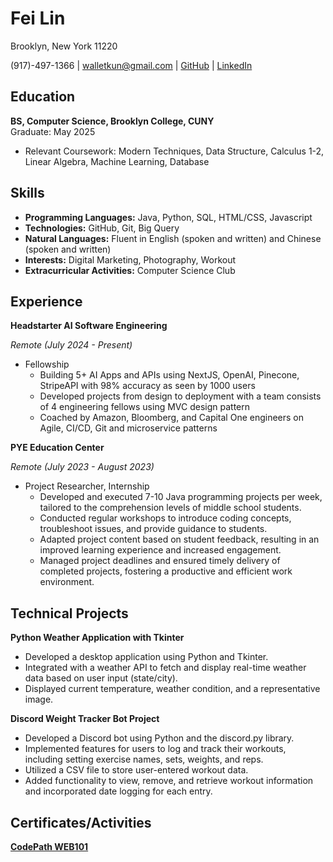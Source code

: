 # Fei Lin

Brooklyn, New York 11220

(917)-497-1366 | walletkun@gmail.com | [GitHub](https://github.com/walletkun) | [LinkedIn](https://www.linkedin.com/in/fei-lincs/)

## Education

**BS, Computer Science, Brooklyn College, CUNY**  
Graduate: May 2025  
* Relevant Coursework: Modern Techniques, Data Structure, Calculus 1-2, Linear Algebra, Machine Learning, Database

## Skills

* **Programming Languages:** Java, Python, SQL, HTML/CSS, Javascript
* **Technologies:** GitHub, Git, Big Query
* **Natural Languages:** Fluent in English (spoken and written) and Chinese (spoken and written)
* **Interests:** Digital Marketing, Photography, Workout
* **Extracurricular Activities:** Computer Science Club

## Experience

**Headstarter AI Software Engineering** 

*Remote (July 2024 - Present)*
* Fellowship
  * Building 5+ AI Apps and APIs using NextJS, OpenAI, Pinecone, StripeAPI with 98% accuracy as seen by 1000 users
  * Developed projects from design to deployment with a team consists of 4 engineering fellows using MVC design pattern
  * Coached by Amazon, Bloomberg, and Capital One engineers on Agile, CI/CD, Git and microservice patterns

**PYE Education Center**  

*Remote (July 2023 - August 2023)*  
* Project Researcher, Internship
  * Developed and executed 7-10 Java programming projects per week, tailored to the comprehension levels of middle school students.
  * Conducted regular workshops to introduce coding concepts, troubleshoot issues, and provide guidance to students.
  * Adapted project content based on student feedback, resulting in an improved learning experience and increased engagement.
  * Managed project deadlines and ensured timely delivery of completed projects, fostering a productive and efficient work environment.


## Technical Projects

**Python Weather Application with Tkinter**
* Developed a desktop application using Python and Tkinter.
* Integrated with a weather API to fetch and display real-time weather data based on user input (state/city).
* Displayed current temperature, weather condition, and a representative image.

**Discord Weight Tracker Bot Project**
* Developed a Discord bot using Python and the discord.py library.
* Implemented features for users to log and track their workouts, including setting exercise names, sets, weights, and reps.
* Utilized a CSV file to store user-entered workout data.
* Added functionality to view, remove, and retrieve workout information and incorporated date logging for each entry.

## Certificates/Activities

[**CodePath WEB101**](https://drive.google.com/file/d/1VpTVvEWe57VLjqappJA2cQvvGyBWEFeI/view?usp=sharing)


